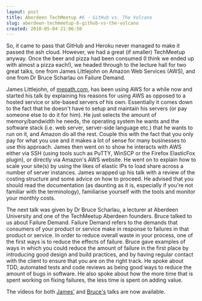 ```yaml
---
layout: post
title: Aberdeen TechMeetup #6 - GitHub vs. The Volcano
slug: aberdeen-techmeetup-6-github-vs-the-volcano
created: 2010-05-04 21:06:50
---
```


So, it came to pass that GitHub and Heroku never managed to make it passed the ash cloud. However, we had a great (if smaller) TechMeetup anyway. Once the beer and pizza had been consumed (I think we ended up with almost a pizza each!), we headed through to the lecture hall for two great talks, one from James Littlejohn on Amazon Web Services (AWS), and one from Dr Bruce Scharlau on Failure Demand.

James Littlejohn, of <a title="mepath.com" href="http://www.mepath.com">mepath.com</a>, has been using AWS for a while now and started his talk by explaining his reasons for using AWS as opposed to a hosted service or site-based servers of his own. Essentially it comes down to the fact that he doesn't have to setup and maintain his servers (or pay someone else to do it for him). He just selects the amount of memory/bandwidth he needs, the operating system he wants and the software stack (i.e. web server, server-side language etc.) that he wants to run on it, and Amazon do all the rest. Couple this with the fact that you only pay for what you use and it makes a lot of sense for many businesses to use this approach. James then went on to show he interacts with AWS either via SSH (using tools such as PuTTY, WinSCP or the Firefox ElasticFox plugin), or directly via Amazon's AWS website. He went on to explain how to scale your site(s) by using the likes of elastic IPs to load share across a number of server instances. James wrapped up his talk with a review of the costing structure and some advice on how to proceed. He advised that you should read the documentation (as daunting as it is, especially if you're not familiar with the terminology), familiarise yourself with the tools and monitor your monthly costs.

The next talk was given by Dr Bruce Scharlau, a lecturer at Aberdeen University and one of the TechMeetup Aberdeen founders. Bruce talked to us about Failure Demand. Failure Demand refers to the demands that consumers of your product or service make in response to failures in that product or service. In order to reduce overall waste in your process, one of the first ways is to reduce the effects of failure. Bruce gave examples of ways in which you could reduce the amount of failure in the first place by introducing good design and build practices, and by having regular contact with the client to ensure that you are on the right track. He spoke about TDD, automated tests and code reviews as being good ways to reduce the amount of bugs in software. He also spoke about how the more time that is spent working on fixing failures, the less time is spent on adding value.

The videos for both <a title="James Littlejohn's AWS talk" href="http://vimeo.com/11249137">James'</a> and <a title="Bruce Sharlau on Failure Demand" href="http://vimeo.com/11281045">Bruce's</a> talks are now available.